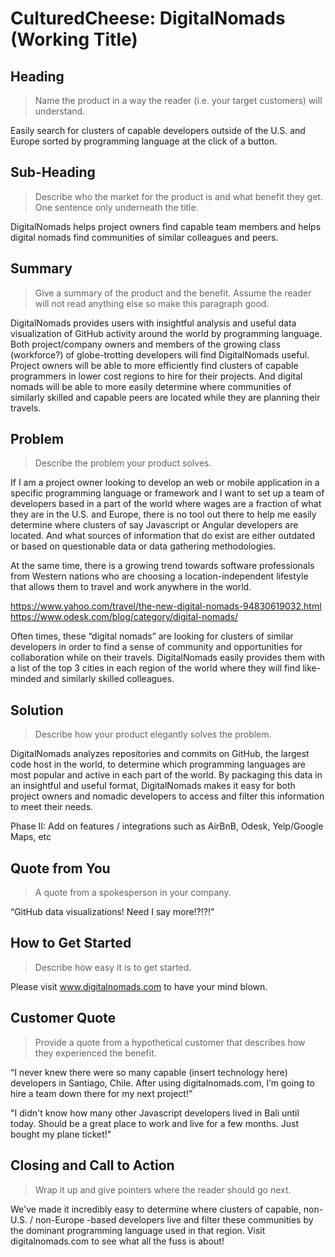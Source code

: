# CulturedCheese: DigitalNomads (Working Title) #

<!-- 
> This material was originally posted [here](http://www.quora.com/What-is-Amazons-approach-to-product-development-and-product-management). It is reproduced here for posterities sake.

There is an approach called "working backwards" that is widely used at Amazon. They work backwards from the customer, rather than starting with an idea for a product and trying to bolt customers onto it. While working backwards can be applied to any specific product decision, using this approach is especially important when developing new products or features.

For new initiatives a product manager typically starts by writing an internal press release announcing the finished product. The target audience for the press release is the new/updated product's customers, which can be retail customers or internal users of a tool or technology. Internal press releases are centered around the customer problem, how current solutions (internal or external) fail, and how the new product will blow away existing solutions.

If the benefits listed don't sound very interesting or exciting to customers, then perhaps they're not (and shouldn't be built). Instead, the product manager should keep iterating on the press release until they've come up with benefits that actually sound like benefits. Iterating on a press release is a lot less expensive than iterating on the product itself (and quicker!).

If the press release is more than a page and a half, it is probably too long. Keep it simple. 3-4 sentences for most paragraphs. Cut out the fat. Don't make it into a spec. You can accompany the press release with a FAQ that answers all of the other business or execution questions so the press release can stay focused on what the customer gets. My rule of thumb is that if the press release is hard to write, then the product is probably going to suck. Keep working at it until the outline for each paragraph flows. 

Oh, and I also like to write press-releases in what I call "Oprah-speak" for mainstream consumer products. Imagine you're sitting on Oprah's couch and have just explained the product to her, and then you listen as she explains it to her audience. That's "Oprah-speak", not "Geek-speak".

Once the project moves into development, the press release can be used as a touchstone; a guiding light. The product team can ask themselves, "Are we building what is in the press release?" If they find they're spending time building things that aren't in the press release (overbuilding), they need to ask themselves why. This keeps product development focused on achieving the customer benefits and not building extraneous stuff that takes longer to build, takes resources to maintain, and doesn't provide real customer benefit (at least not enough to warrant inclusion in the press release).
 -->
 
## Heading ##
 > Name the product in a way the reader (i.e. your target customers) will understand.

 Easily search for clusters of capable developers outside of the U.S. and Europe sorted by programming language at the click of a button.

## Sub-Heading ##
 > Describe who the market for the product is and what benefit they get. One sentence only underneath the title.

DigitalNomads helps project owners find capable team members and helps digital nomads find communities of similar colleagues and peers.   

## Summary ##
 > Give a summary of the product and the benefit. Assume the reader will not read anything else so make this paragraph good.

DigitalNomads provides users with insightful analysis and useful data visualization of GitHub activity around the world by programming language.      
Both project/company owners and members of the growing class (workforce?) of globe-trotting developers will find DigitalNomads useful.  Project owners will be able to more efficiently find clusters of capable programmers in lower cost regions to hire for their projects.  And digital nomads will be able to more easily determine where communities of similarly skilled and capable peers are located while they are planning their travels.   

## Problem ##
 > Describe the problem your product solves.

If I am a project owner looking to develop an web or mobile application in a specific programming language or framework and I want to set up a team of developers based in a part of the world where wages are a fraction of what they are in the U.S. and Europe, there is no tool out there to help me easily determine where clusters of say Javascript or Angular developers are located.  And what sources of information that do exist are either outdated or based on questionable data or data gathering methodologies.  

At the same time, there is a growing trend towards software professionals from Western nations who are choosing a location-independent lifestyle that allows them to travel and work anywhere in the world. 

https://www.yahoo.com/travel/the-new-digital-nomads-94830619032.html
https://www.odesk.com/blog/category/digital-nomads/

Often times, these “digital nomads” are looking for clusters of similar developers in order to find a sense of community and opportunities for collaboration while on their travels.  DigitalNomads easily provides them with a list of the top 3 cities in each region of the world where they will find like-minded and similarly skilled colleagues.  
 
## Solution ##
 > Describe how your product elegantly solves the problem.

DigitalNomads analyzes repositories and commits on GitHub, the largest code host in the world, to determine which programming languages are most popular and active in each part of the world.  By packaging this data in an insightful and useful format, DigitalNomads makes it easy for both project owners and nomadic developers to access and filter this information to meet their needs.

Phase II:  Add on features / integrations such as AirBnB, Odesk, Yelp/Google Maps, etc

## Quote from You ##
 > A quote from a spokesperson in your company.
 
“GitHub data visualizations! Need I say more!?!?!" 

## How to Get Started ##
 > Describe how easy it is to get started.
 
Please visit www.digitalnomads.com to have your mind blown. 

## Customer Quote ##
 > Provide a quote from a hypothetical customer that describes how they experienced the benefit.

“I never knew there were so many capable (insert technology here) developers in Santiago, Chile.  After using digitalnomads.com, I’m going to hire a team down there for my next project!” 

"I didn't know how many other Javascript developers lived in Bali until today.  Should be a great place to work and live for a few months.  Just bought my plane ticket!" 

## Closing and Call to Action ##
 > Wrap it up and give pointers where the reader should go next.

We've made it incredibly easy to determine where clusters of capable, non-U.S. / non-Europe -based developers live and filter these communities by the dominant programming language used in that region. Visit digitalnomads.com to see what all the fuss is about!
 
